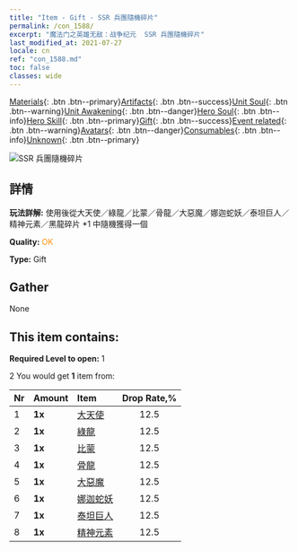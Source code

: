 ```yaml
---
title: "Item - Gift - SSR 兵團隨機碎片"
permalink: /con_1588/
excerpt: "魔法门之英雄无敌：战争纪元  SSR 兵團隨機碎片"
last_modified_at: 2021-07-27
locale: cn
ref: "con_1588.md"
toc: false
classes: wide
---
```

 [Materials](/ItemsCN/){: .btn .btn--primary}[Artifacts](/ItemsCN/Artifacts/){: .btn .btn--success}[Unit Soul](/ItemsCN/UnitSoul/){: .btn .btn--warning}[Unit Awakening](/ItemsCN/UnitAwakening/){: .btn .btn--danger}[Hero Soul](/ItemsCN/HeroSoul/){: .btn .btn--info}[Hero Skill](/ItemsCN/HeroSkill/){: .btn .btn--primary}[Gift](/ItemsCN/Gift/){: .btn .btn--success}[Event related](/ItemsCN/Events/){: .btn .btn--warning}[Avatars](/ItemsCN/Avatars/){: .btn .btn--danger}[Consumables](/ItemsCN/Consumables/){: .btn .btn--info}[Unknown](/ItemsCN/Unknown/){: .btn .btn--primary}

 ![SSR 兵團隨機碎片](/images/t/i_907200.png)

## 詳情
 **玩法詳解:** 使用後從大天使／綠龍／比蒙／骨龍／大惡魔／娜迦蛇妖／泰坦巨人／精神元素／黑龍碎片 *1 中隨機獲得一個

 **Quality:** <span style="color: #FF8C00">OK</span>

 **Type:** Gift

## Gather

  None

## This item contains:

 **Required Level to open:** 1

 2 You would get **1** item  from:

  | Nr | Amount |     Item    | Drop Rate,% |
  |:---|:-------|:------------|:---------:|
  | 1 |  **1x** | [大天使](/cn/Items/unt_196/) | 12.5 | 
  | 2 |  **1x** | [綠龍](/cn/Items/unt_205/) | 12.5 | 
  | 3 |  **1x** | [比蒙](/cn/Items/unt_223/) | 12.5 | 
  | 4 |  **1x** | [骨龍](/cn/Items/unt_214/) | 12.5 | 
  | 5 |  **1x** | [大惡魔](/cn/Items/unt_232/) | 12.5 | 
  | 6 |  **1x** | [娜迦蛇妖](/cn/Items/unt_240/) | 12.5 | 
  | 7 |  **1x** | [泰坦巨人](/cn/Items/unt_241/) | 12.5 | 
  | 8 |  **1x** | [精神元素](/cn/Items/unt_267/) | 12.5 | 
